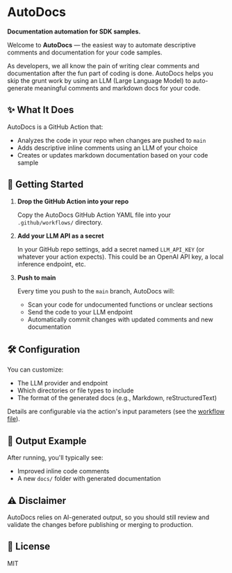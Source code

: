 # AutoDocs

**Documentation automation for SDK samples.**

Welcome to **AutoDocs** — the easiest way to automate descriptive comments and documentation for your code samples.

As developers, we all know the pain of writing clear comments and documentation after the fun part of coding is done. AutoDocs helps you skip the grunt work by using an LLM (Large Language Model) to auto-generate meaningful comments and markdown docs for your code.

## ✨ What It Does

AutoDocs is a GitHub Action that:

* Analyzes the code in your repo when changes are pushed to `main`
* Adds descriptive inline comments using an LLM of your choice
* Creates or updates markdown documentation based on your code sample

## 🚀 Getting Started

1. **Drop the GitHub Action into your repo**

   Copy the AutoDocs GitHub Action YAML file into your `.github/workflows/` directory.

2. **Add your LLM API as a secret**

   In your GitHub repo settings, add a secret named `LLM_API_KEY` (or whatever your action expects). This could be an OpenAI API key, a local inference endpoint, etc.

3. **Push to main**

   Every time you push to the `main` branch, AutoDocs will:

   * Scan your code for undocumented functions or unclear sections
   * Send the code to your LLM endpoint
   * Automatically commit changes with updated comments and new documentation

## 🛠 Configuration

You can customize:

* The LLM provider and endpoint
* Which directories or file types to include
* The format of the generated docs (e.g., Markdown, reStructuredText)

Details are configurable via the action's input parameters (see the [workflow file](./.github/workflows/autodocs.yml)).

## 📁 Output Example

After running, you'll typically see:

* Improved inline code comments
* A new `docs/` folder with generated documentation

## ⚠️ Disclaimer

AutoDocs relies on AI-generated output, so you should still review and validate the changes before publishing or merging to production.

## 📄 License

MIT
